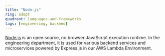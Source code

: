 ```yaml
---
title: "Node.js"
ring: adopt
quadrant: languages-and-frameworks
tags: [engineering, backend]
---
```


[Node.js](https://nodejs.org/en) is an open source, no browser JavaScript execution runtime.
In the engineering department, it is used for various backend services and microservices powered by Express.js in 
our AWS Lambda Environment.
```
